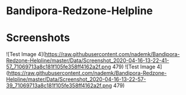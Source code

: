 # Bandipora-Redzone-Helpline

# Screenshots
![Test Image 4](https://raw.githubusercontent.com/nademk/Bandipora-Redzone-Helpline/master/Data/Screenshot_2020-04-16-13-22-41-57_71069713a8c181f105fe358ff4162a2f.png 479)
![Test Image 4](https://raw.githubusercontent.com/nademk/Bandipora-Redzone-Helpline/master/Data/Screenshot_2020-04-16-13-22-57-39_71069713a8c181f105fe358ff4162a2f.png 479)
